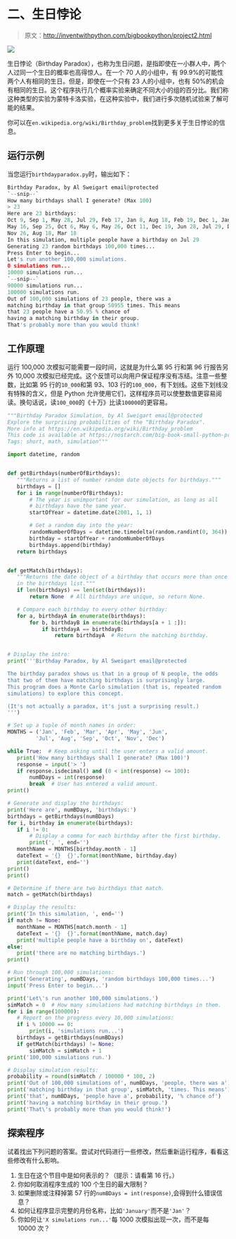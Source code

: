 # 二、生日悖论

> 原文：<http://inventwithpython.com/bigbookpython/project2.html>

![](img/9d995d63aaead72cad01120081eb8f75.png)

生日悖论（Birthday Paradox），也称为生日问题，是指即使在一小群人中，两个人过同一个生日的概率也高得惊人。在一个 70 人的小组中，有 99.9%的可能性两个人有相同的生日。但是，即使在一个只有 23 人的小组中，也有 50%的机会有相同的生日。这个程序执行几个概率实验来确定不同大小的组的百分比。我们称这种类型的实验为蒙特卡洛实验，在这种实验中，我们进行多次随机试验来了解可能的结果。

你可以在`en.wikipedia.org/wiki/Birthday_problem`找到更多关于生日悖论的信息。

## 运行示例

当您运行`birthdayparadox.py`时，输出如下：

```py
Birthday Paradox, by Al Sweigart email@protected
`--snip--`
How many birthdays shall I generate? (Max 100)
> 23
Here are 23 birthdays:
Oct 9, Sep 1, May 28, Jul 29, Feb 17, Jan 8, Aug 18, Feb 19, Dec 1, Jan 22,
May 16, Sep 25, Oct 6, May 6, May 26, Oct 11, Dec 19, Jun 28, Jul 29, Dec 6,
Nov 26, Aug 18, Mar 18
In this simulation, multiple people have a birthday on Jul 29
Generating 23 random birthdays 100,000 times...
Press Enter to begin...
Let's run another 100,000 simulations.
0 simulations run...
10000 simulations run...
`--snip--`
90000 simulations run...
100000 simulations run.
Out of 100,000 simulations of 23 people, there was a
matching birthday in that group 50955 times. This means
that 23 people have a 50.95 % chance of
having a matching birthday in their group.
That's probably more than you would think!
```

## 工作原理

运行 100,000 次模拟可能需要一段时间，这就是为什么第 95 行和第 96 行报告另外 10,000 次模拟已经完成。这个反馈可以向用户保证程序没有冻结。注意一些整数，比如第 95 行的`10_000`和第 93、103 行的`100_000`，有下划线。这些下划线没有特殊的含义，但是 Python 允许使用它们，这样程序员可以使整数值更容易阅读。换句话说，读`100_000`的《十万》比读`100000`的更容易。

```py
"""Birthday Paradox Simulation, by Al Sweigart email@protected
Explore the surprising probabilities of the "Birthday Paradox".
More info at https://en.wikipedia.org/wiki/Birthday_problem
This code is available at https://nostarch.com/big-book-small-python-programming
Tags: short, math, simulation"""

import datetime, random


def getBirthdays(numberOfBirthdays):
   """Returns a list of number random date objects for birthdays."""
   birthdays = []
   for i in range(numberOfBirthdays):
       # The year is unimportant for our simulation, as long as all
       # birthdays have the same year.
       startOfYear = datetime.date(2001, 1, 1)

       # Get a random day into the year:
       randomNumberOfDays = datetime.timedelta(random.randint(0, 364))
       birthday = startOfYear + randomNumberOfDays
       birthdays.append(birthday)
   return birthdays


def getMatch(birthdays):
   """Returns the date object of a birthday that occurs more than once
   in the birthdays list."""
   if len(birthdays) == len(set(birthdays)):
       return None  # All birthdays are unique, so return None.

   # Compare each birthday to every other birthday:
   for a, birthdayA in enumerate(birthdays):
       for b, birthdayB in enumerate(birthdays[a + 1 :]):
           if birthdayA == birthdayB:
               return birthdayA  # Return the matching birthday.


# Display the intro:
print('''Birthday Paradox, by Al Sweigart email@protected

The birthday paradox shows us that in a group of N people, the odds
that two of them have matching birthdays is surprisingly large.
This program does a Monte Carlo simulation (that is, repeated random
simulations) to explore this concept.

(It's not actually a paradox, it's just a surprising result.)
''')

# Set up a tuple of month names in order:
MONTHS = ('Jan', 'Feb', 'Mar', 'Apr', 'May', 'Jun',
         'Jul', 'Aug', 'Sep', 'Oct', 'Nov', 'Dec')

while True:  # Keep asking until the user enters a valid amount.
   print('How many birthdays shall I generate? (Max 100)')
   response = input('> ')
   if response.isdecimal() and (0 < int(response) <= 100):
       numBDays = int(response)
       break  # User has entered a valid amount.
print()

# Generate and display the birthdays:
print('Here are', numBDays, 'birthdays:')
birthdays = getBirthdays(numBDays)
for i, birthday in enumerate(birthdays):
   if i != 0:
       # Display a comma for each birthday after the first birthday.
       print(', ', end='')
   monthName = MONTHS[birthday.month - 1]
   dateText = '{}  {}'.format(monthName, birthday.day)
   print(dateText, end='')
print()
print()

# Determine if there are two birthdays that match.
match = getMatch(birthdays)

# Display the results:
print('In this simulation, ', end='')
if match != None:
   monthName = MONTHS[match.month - 1]
   dateText = '{}  {}'.format(monthName, match.day)
   print('multiple people have a birthday on', dateText)
else:
   print('there are no matching birthdays.')
print()

# Run through 100,000 simulations:
print('Generating', numBDays, 'random birthdays 100,000 times...')
input('Press Enter to begin...')

print('Let\'s run another 100,000 simulations.')
simMatch = 0  # How many simulations had matching birthdays in them.
for i in range(100000):
   # Report on the progress every 10,000 simulations:
   if i % 10000 == 0:
       print(i, 'simulations run...')
   birthdays = getBirthdays(numBDays)
   if getMatch(birthdays) != None:
       simMatch = simMatch + 1
print('100,000 simulations run.')

# Display simulation results:
probability = round(simMatch / 100000 * 100, 2)
print('Out of 100,000 simulations of', numBDays, 'people, there was a')
print('matching birthday in that group', simMatch, 'times. This means')
print('that', numBDays, 'people have a', probability, '% chance of')
print('having a matching birthday in their group.')
print('That\'s probably more than you would think!') 
```

## 探索程序

试着找出下列问题的答案。尝试对代码进行一些修改，然后重新运行程序，看看这些修改有什么影响。

1.  生日在这个节目中是如何表示的？（提示：请看第 16 行。）
2.  你如何取消程序生成的 100 个生日的最大限制？
3.  如果删除或注释掉第 57 行的`numBDays = int(response)`,会得到什么错误信息？
4.  如何让程序显示完整的月份名称，比如`'January'`而不是`'Jan'`？
5.  你如何让`'X simulations run...'`每 1000 次模拟出现一次，而不是每 10000 次？